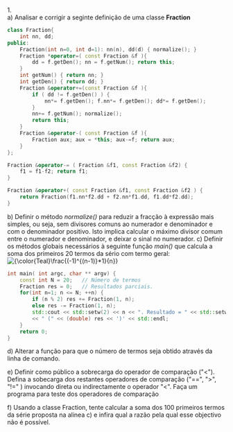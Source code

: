 1.<br>
    a) Analisar e corrigir a seginte definição de uma classe **Fraction**<br>
```cpp
class Fraction{
    int nn, dd;
public:
    Fraction(int n=0, int d=1): nn(n), dd(d) { normalize(); }
    Fraction *operator=( const Fraction &f ){
        dd = f.getDen(); nn = f.getNum(); return this;
    }
    int getNum() { return nn; }
    int getDen() { return dd; }
    Fraction &operator+=(const Fraction &f ){
        if ( dd != f.getDen() ) {
            nn*= f.getDen(); f.nn*= f.getDen(); dd*= f.getDen();
        }
        nn+= f.getNum(); normalize();
        return this;
    }
    Fraction &operator-( const Fraction &f ){
        Fraction aux; aux = *this; aux-=f; return aux;
    }
};

Fraction &operator-= ( Fraction &f1, const Fraction &f2) {
    f1 = f1-f2; return f1;
}

Fraction &operator+( const Fraction &f1, const Fraction &f2 ) {
    return Fraction(f1.nn*f2.dd + f2.nn*f1.dd, f1.dd*f2.dd);
}
```
b)  Definir o método *normalize()* para reduzir a fracção à expressão mais
simples, ou seja, sem divisores comuns ao numerador e denominador e com o
denominador positivo. Isto implica calcular o máximo divisor comum entre o
numerador e denominador, e deixar o sinal no numerador.
c)  Definir os métodos globais necessários à seguinte função *main()*
que calcula a soma dos primeiros 20 termos da sério com termo geral:<br>
<img src="https://latex.codecogs.com/svg.latex?{\color{Teal}\frac{(-1)^{(n-1)}*1}{n}}" title="{\color{Teal}\frac{(-1)^{(n-1)}*1}{n}}" />

```cpp
int main( int argc, char ** argv) {
    const int N = 20;   // Número de termos
    Fraction res = 0;   // Resultados parciais.
    for(int n=1; n <= N; ++n) {
        if (n % 2) res += Fraction(1, n);
        else res -= Fraction(1, n);
        std::cout << std::setw(2) << n << ". Resultado = " << std::setw(20) << std::setiosflags(ios::left) << res
        << " (" << (double) res << ')' << std::endl;
    }
    return 0;
}
```
d) Alterar a função para que o número de termos seja obtido através da linha de
comando.

e) Definir como público a sobrecarga do operador de comparação ("<"). Defina
a sobecarga dos restantes operadores de comparação ("==", ">", "!=" )
invocando direta ou indirectamente o operador "<". Faça um programa para
teste dos operadores de comparação

f) Usando a classe Fraction, tente calcular a soma dos 100 primeiros termos
da série proposta na alinea c) e infira qual a razão pela qual esse objectivo não
é possível.

